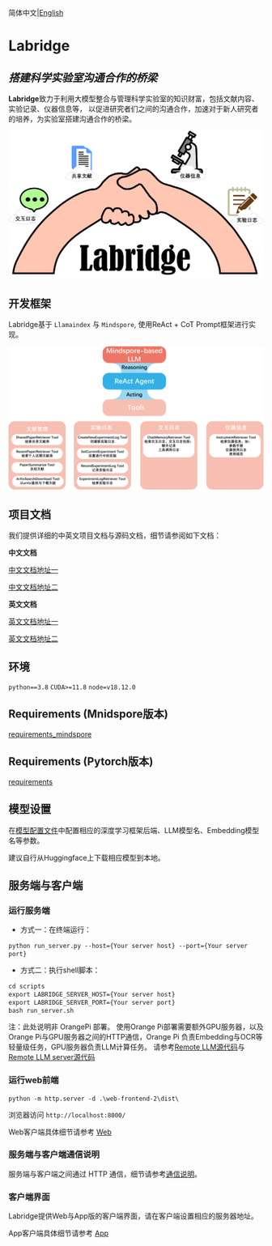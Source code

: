 简体中文|[English](README_EN.md)

# Labridge

## _搭建科学实验室沟通合作的桥梁_ 

**Labridge**致力于利用大模型整合与管理科学实验室的知识财富，包括文献内容、实验记录、仪器信息等，
以促进研究者们之间的沟通合作，加速对于新人研究者的培养，为实验室搭建沟通合作的桥梁。

![Labridge](./docs/assets/images/home.jpg)

## 开发框架
Labridge基于 `Llamaindex` 与 `Mindspore`, 使用ReAct + CoT Prompt框架进行实现。

![Framework](./docs/zh/agent_tools/tools/images/react_tools.png)

## 项目文档
我们提供详细的中英文项目文档与源码文档，细节请参阅如下文档：

**中文文档**

[中文文档地址一](https://scramblingsnail.github.io/Labridge/)

[中文文档地址二](https://labridge.readthedocs.io/zh-cn/latest/)

**英文文档**

[英文文档地址一](https://scramblingsnail.github.io/Labridge/en/)

[英文文档地址二](https://labridge.readthedocs.io/zh-cn/latest/en/)

## 环境

`python==3.8`
`CUDA>=11.8`
`node=v18.12.0`

## Requirements (Mnidspore版本)
[requirements_mindspore](./requirements/requirements_mindspore.txt)

## Requirements (Pytorch版本)
[requirements](./requirements/requirements.txt)

## 模型设置
在[模型配置文件](./model_cfg.yaml)中配置相应的深度学习框架后端、LLM模型名、Embedding模型名等参数。

建议自行从Huggingface上下载相应模型到本地。

## 服务端与客户端

### 运行服务端
- 方式一：在终端运行：
```shell
python run_server.py --host={Your server host} --port={Your server port}
```

- 方式二：执行shell脚本：
```shell
cd scripts
export LABRIDGE_SERVER_HOST={Your server host}
export LABRIDGE_SERVER_PORT={Your server port}
bash run_server.sh
```

注：此处说明非 OrangePi 部署。
使用Orange Pi部署需要额外GPU服务器，以及Orange Pi与GPU服务器之间的HTTP通信，Orange Pi 负责Embedding与OCR等轻量级任务，GPU服务器负责LLM计算任务。
请参考[Remote LLM源代码](./labridge/models/remote/remote_models.py)与[Remote LLM server源代码](./labridge/models/remote/remote_server.py)

### 运行web前端

```
python -m http.server -d .\web-frontend-2\dist\
```

浏览器访问 `http://localhost:8000/`

Web客户端具体细节请参考
[Web](./docs/zh/interface/web_ui.md)


### 服务端与客户端通信说明
服务端与客户端之间通过 HTTP 通信，细节请参考[通信说明](./docs/zh/interface/server-client.md)。

### 客户端界面
Labridge提供Web与App版的客户端界面，请在客户端设置相应的服务器地址。



App客户端具体细节请参考
[App](./docs/zh/interface/app.md)
